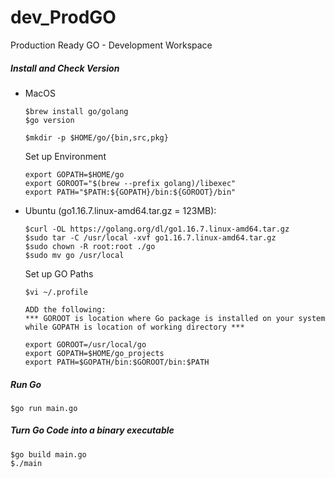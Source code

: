 # dev_ProdGO
Production Ready GO - Development Workspace

##### Install and Check Version
- MacOS
  ```
  $brew install go/golang
  $go version
  
  $mkdir -p $HOME/go/{bin,src,pkg}
  ```
  Set up Environment
  ```
  export GOPATH=$HOME/go
  export GOROOT="$(brew --prefix golang)/libexec"
  export PATH="$PATH:${GOPATH}/bin:${GOROOT}/bin"
  ```

- Ubuntu (go1.16.7.linux-amd64.tar.gz = 123MB):
  ```
  $curl -OL https://golang.org/dl/go1.16.7.linux-amd64.tar.gz
  $sudo tar -C /usr/local -xvf go1.16.7.linux-amd64.tar.gz
  $sudo chown -R root:root ./go
  $sudo mv go /usr/local
  ```
  Set up GO Paths
  ```
  $vi ~/.profile
  
  ADD the following: 
  *** GOROOT is location where Go package is installed on your system while GOPATH is location of working directory ***

  export GOROOT=/usr/local/go
  export GOPATH=$HOME/go_projects
  export PATH=$GOPATH/bin:$GOROOT/bin:$PATH
  ```

##### Run Go
```
$go run main.go
```

##### Turn Go Code into a binary executable
```
$go build main.go
$./main
```

